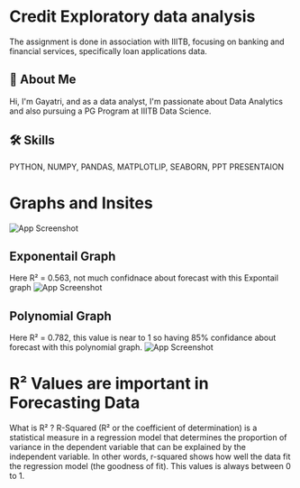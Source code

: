 
# Credit Exploratory data analysis

The assignment is done in association with IIITB, focusing on banking and financial services, specifically loan applications data.

## 🚀 About Me
Hi, I'm Gayatri, and  as a data analyst, I'm  passionate about Data Analytics and also pursuing a PG Program at IIITB Data Science. 


## 🛠 Skills
PYTHON, NUMPY, PANDAS, MATPLOTLIP, 
SEABORN, PPT PRESENTAION


# Graphs and Insites


![App Screenshot](https://github.com/GayatriBhinge/Youtube_viwes_ForeCast_Project_Excell_/blob/main/Forecast_LineGraph.PNG)

## Exponentail Graph
Here R² = 0.563, not much confidnace about forecast with this Expontail graph
![App Screenshot](https://github.com/GayatriBhinge/Youtube_viwes_ForeCast_Project_Excell_/blob/main/Forecast_exponential.PNG)

## Polynomial Graph
Here R² = 0.782, this value is near to 1 so having 85% confidance about forecast with this polynomial graph.
![App Screenshot](https://github.com/GayatriBhinge/Youtube_viwes_ForeCast_Project_Excell_/blob/main/Forecast_PolynomialGraph.PNG)


# R² Values are important in Forecasting Data
What is R² ?
R-Squared (R² or the coefficient of determination) is a statistical measure in a regression model that determines the proportion of variance in the dependent variable that can be explained by the independent variable. In other words, r-squared shows how well the data fit the regression model (the goodness of fit). This values is always between 0 to 1.

